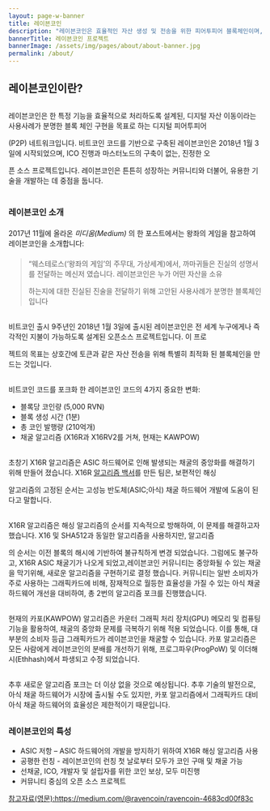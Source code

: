 ```yaml
---
layout: page-w-banner
title: 레이븐코인
description: "레이븐코인은 효율적인 자산 생성 및 전송을 위한 피어투피어 블록체인이며, 비트코인 코드를 포크한 오픈소스 프로젝트입니다."
bannerTitle: 레이븐코인 프로젝트
bannerImage: /assets/img/pages/about/about-banner.jpg
permalink: /about/
---
```


<div class="wrapper mt-16 pb-20">
  <h2>레이븐코인이란?</h2>

  <p style="margin-top:30px">레이븐코인은 한 특정 기능을 효율적으로 처리하도록 설계된, 디지털 자산 이동이라는 사용사례가 분명한 블록 체인 구현을 목표로 하는 디지털 피어투피어</p><p style="margin-top:5px"></p>(P2P) 네트워크입니다. 비트코인 코드를 기반으로 구축된 레이븐코인은 2018년 1월 3일에 시작되었으며, ICO 진행과 마스터노드의 구축이 없는, 진정한 오<p></p> 픈 소스 프로젝트입니다. 레이븐코인은 튼튼히 성장하는 커뮤니티와 더불어, ​​유용한 기술을 개발하는 데 중점을 둡니다.

<p style="margin-top:40px"></p>
  <h3>레이븐코인 소개</h3>
<p style="margin-top:20px"></p>
  2017년 11월에 올라온&nbsp;<em>미디움(Medium)</em>&nbsp;의 한 포스트에서는 왕좌의 게임을 참고하여 레이븐코인을 소개합니다:
  <p style="margin-top:20px"></p>
  <blockquote>
    “웨스테로스(‘왕좌의 게임’의 주무대, 가상세계)에서, 까마귀들은 진실의 성명서를 전달하는 메신저 였습니다. 레이븐코인은 누가 어떤 자산을 소유<p style="margin-top:5px"></p>하는지에 대한 진실된 진술을 전달하기 위해 고안된 사용사례가 분명한 블록체인입니다
  </blockquote>
<p style="margin-top:30px"></p>
  비트코인 출시 9주년인 2018년 1월 3일에 출시된 레이븐코인은 전 세계 누구에게나 즉각적인 지불이 가능하도록 설계된 오픈소스 프로젝트입니다. 이 프로 <p style="margin-top:5px"></p>젝트의 목표는 상호간에 토큰과 같은 자산 전송을 위해 특별히 최적화 된 블록체인을 만드는 것입니다.

<p style="margin-top:30px"></p>
  <p>비트코인 코드를 포크화 한 레이븐코인 코드의 4가지 중요한 변화:</p>

  <ul>
    <li>블록당 코인량 (5,000 RVN)</li>
    <li>블록 생성 시간 (1분)</li>
    <li>총 코인 발행량 (210억개)</li>
    <li>채굴 알고리즘 (X16R과 X16RV2를 거쳐, 현재는 KAWPOW)</li>
  </ul>

<p style="margin-top:30px"></p>
  <p>초창기 X16R 알고리즘은 ASIC 하드웨어로 인해 발생되는 채굴의 중앙화를 해결하기 위해 만들어 졌습니다. X16R&nbsp;<a href="/assets/documents/X16R Whitepaper Korean V.1.0.pdf">알고리즘 백서</a>를 만든 팀은, 보편적인 해싱<p style="margin-top:5px"></p>알고리즘의 고정된 순서는 고성능 반도체(ASIC;아식) 채굴 하드웨어 개발에 도움이 된다고 말합니다.
  <p style="margin-top:30px"></p>
  X16R 알고리즘은 해싱 알고리즘의 순서를 지속적으로 방해하여, 이 문제를 해결하고자 했습니다. X16 및 SHA512과 동일한 알고리즘을 사용하지만, 알고리즘<p style="margin-top:5px"></p>의 순서는 이전 블록의 해시에 기반하여 불규칙하게 변경 되었습니다. 그럼에도 불구하고, X16R ASIC 채굴기가 나오게 되었고,레이븐코인 커뮤니티는 중앙화될 수 있는 채굴을 막기위해, 새로운 알고리즘을 구현하기로 결정 했습니다. 커뮤니티는 일반 소비자가 주로 사용하는 그래픽카드에 비해, 잠재적으로 월등한 효율성을 가질 수 있는 아식 채굴 하드웨어 개선을 대비하여, 총 2번의 알고리즘 포크를 진행했습니다.
  <p style="margin-top:30px"></p>
  현재의 카포(KAWPOW) 알고리즘은 카운터 그래픽 처리 장치(GPU) 메모리 및 컴퓨팅 기능을 활용하여, 채굴의 중앙화 문제를 극복하기 위해 적용 되었습니다. 이를 통해, 대부분의 소비자 등급 그래픽카드가 레이븐코인을 채굴할 수 있습니다. 카포 알고리즘은 모든 사람에게 레이븐코인의 분배를 개선하기 위해, 프로그파우(ProgPoW) 및 이더해시(Ethhash)에서 파생되고 수정 되었습니다.
<p style="margin-top:30px"></p>
  추후 새로운 알고리즘 포크는 더 이상 없을 것으로 예상됩니다. 추후 기술의 발전으로, 아식 채굴 하드웨어가 시장에 출시될 수도 있지만, 카포 알고리즘에서 그래픽카드 대비 아식 채굴 하드웨어의 효율성은 제한적이기 때문입니다.

<p style="margin-top:30px"></p>

<p style="margin-top:30px"></p>
  <h3>레이븐코인의 특성</h3>

  <ul>
    <li>ASIC 저항 – ASIC 하드웨어의 개발을 방지하기 위하여 X16R 해싱 알고리즘 사용</li>
    <li>공평한 런칭 - 레이븐코인의 런칭 첫 날로부터 모두가 코인 구매 및 채굴 가능</li>
    <li>선채굴, ICO, 개발자 및 설립자를 위한 코인 보상, 모두 미진행</li>
    <li>커뮤니티 중심의 오픈 소스 프로젝트</li>
  </ul>

  <p><a href="https://medium.com/@ravencoin/ravencoin-4683cd00f83c">참고자료(영문):https://medium.com/@ravencoin/ravencoin-4683cd00f83c</a></p>

</div>
